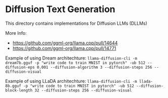 # Diffusion Text Generation

This directory contains implementations for Diffusion LLMs (DLLMs)

More Info:
- https://github.com/ggml-org/llama.cpp/pull/14644
- https://github.com/ggml-org/llama.cpp/pull/14771


Example of using Dream architechture: `llama-diffusion-cli -m dream7b.gguf -p "write code to train MNIST in pytorch" -ub 512 --diffusion-eps 0.001 --diffusion-algorithm 3 --diffusion-steps 256 --diffusion-visual`

Example of using LLaDA architechture: `llama-diffusion-cli -m llada-8b.gguf -p "write code to train MNIST in pytorch" -ub 512 --diffusion-block-length 32 --diffusion-steps 256 --diffusion-visual`

